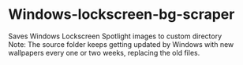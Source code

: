 # Windows-lockscreen-bg-scraper
Saves Windows Lockscreen Spotlight images to custom directory<br/>
Note: The source folder keeps getting updated by Windows with new wallpapers every one or two weeks, replacing the old files.
